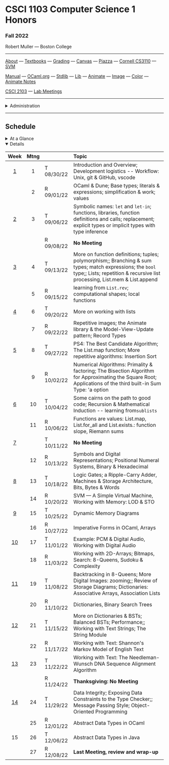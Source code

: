 # CSCI 1103 Computer Science 1 Honors

### Fall 2022

Robert Muller — Boston College

---

[About](resources/about.md) — [Textbooks](resources/textbooks.md) — [Grading](resources/grading.md) — [Canvas](https://bostoncollege.instructure.com/courses/1634611) — [Piazza](https://piazza.com/class/l7c8612dv3v2ez) — [Cornell CS3110](https://www.cs.cornell.edu/courses/cs3110/2020sp/) — [SVM](https://dogfishbar.github.io/dogfishbar.github.io/)

[Manual](http://caml.inria.fr/pub/docs/manual-ocaml/index.html) — [OCaml.org](https://ocaml.org/) — [Stdlib](http://caml.inria.fr/pub/docs/manual-ocaml/libref/Stdlib.html) — [Lib](resources/libraries/lib.mli) — [Animate](resources/libraries/animate.mli) — [Image](resources/libraries/image.mli) — [Color](resources/libraries/color.mli) — [Animate Notes](./resources/libraries/animate/README.md)

[CSCI 2103](./resources/2103.md) — [Lab Meetings](./resources/labs.md)

---

<details>
  <summary>Administration</summary>

+ **Lecture Meets:** Tuesdays and Thursdays 12PM - 1:15PM, 245 Beacon St. Rm 125.

+ **Lab Meets:** Wednesdays 3PM - 3:50PM, 245 Beacon St. Rm 103.

+ **Instructor:** [Robert Muller](https://dogfishbar.github.io )

+ **email**: robert DOT muller AT BC DOT EDU

+ **Office Hours**: Tuesdays 3PM - 5PM, Wednesdays 4PM - 5PM, 245 Beacon St. Rm 508.

**Teaching Assistants:**

<details open> <summary>Liam Murphy, Head Teaching Assistant</summary>

  + **email**: murpaue AT BC DOT EDU

  + **Office Hours** Thursdays 2PM - 4PM.
</details>

<details open> <summary>Nicole Lockwood</summary>

  + **email**: lockwoni AT BC DOT EDU

  + **Office Hours** Mondays 2PM - 3PM, Wednesdays 5PM - 7PM, Fridays 2PM - 3PM.

</details>

</details>

---

## Schedule

<details>
  <summary>At a Glance</summary>

  #### Month by Month

1. Learning to code, writing functions;
2. Bits, bytes & machines
3. Applications

#### Week by Week
1. Logisitics; base types and expressions
2. Naming; Writing Functions; Branching 
3. Repetition; Graphics; Lists
4. Repetition
5. Repetition
6. Animation; Model-View-Update
7. Digital Representations
8. Machines
9. Storage
10. Applications in Imperative Style: Digital Audio
11. Applications in Imperative Style: Digital Images
12. Applications of Strings, Text & Files
13. Sorting Algorithms
14. Developing new Types, Review & Wrap-up

</details>



<details open>
  <summary>Details</summary>

| Week | Mtng |     | Topic  |
| :--: | :--: | :-- | :--------------------------------------- |
|  [1](https://github.com/BC-CSCI1103/Week01)  |  1   | T 08/30/22 | Introduction and Overview; Development logistics -- Workflow: Unix,  git & GitHub, vscode |
|      |  2  | R 09/01/22 | OCaml & Dune; Base types; literals & expressions; simplification & work; values |
|  [2](https://github.com/BC-CSCI1103/Week02)  |  3   | T 09/06/22 | Symbolic names: `let` and `let-in`; functions, libraries, function definitions and calls; replacement; explicit types or implicit types with type inference |
|      |    | R 09/08/22 | **No Meeting** |
| [3](https://github.com/BC-CSCI1103/Week03) |  4  | T 09/13/22 | More on function definitions; tuples; polymorphism;; Branching & sum types; match expressions; the `bool` type;; Lists; repetition & recursive list processing, List.mem & List.append |
|      |  5  | R 09/15/22 | learning from `List.rev`; computational shapes; local functions |
| [4](https://github.com/BC-CSCI1103/Week04) |  6  | T 09/20/22 | More on working with lists |
|      |  7  | R 09/22/22 | Repetitive images; the Animate library & the Model-View-Update pattern; Record Types |
| [5](https://github.com/BC-CSCI1103/Week05) |  8  | T 09/27/22 | PS4: The Best Candidate Algorithm; The List.map function; More repetitive algorithms: Insertion Sort |
|      |  9  | R 10/02/22 | Numerical Algorithms: Primality & factoring; The Bisection Algorithm for Approximating the Square Root; Applications of the third built-in Sum Type: 'a option |
| [6](https://github.com/BC-CSCI1103/Week06) |  10  | T 10/04/22 | Some cairns on the path to good code; Recursion & Mathematical Induction -- learning from`sublists` |
|      |  11  | R 10/06/22 | Functions are values: List.map, List.for_all and List.exists.: function slope, Riemann sums |
| [7](https://github.com/BC-CSCI1103/Week07) |    | T 10/11/22 | **No Meeting** |
|      |  12  | R 10/13/22 | Symbols and Digital Representations; Positional Numeral Systems, Binary & Hexadecimal |
| [8](https://github.com/BC-CSCI1103/Week08)    | 13 | T 10/18/22 | Logic Gates; a Ripple-Carry Adder, Machines & Storage Architecture, Bits, Bytes & Words |
|      |  14  | R 10/20/22 | SVM — A Simple Virtual Machine, Working with Memory: LOD & STO |
| [9](https://github.com/BC-CSCI1103/Week09)    |  15  | T 10/25/22 | Dynamic Memory Diagrams |
|      |  16  | R 10/27/22 | Imperative Forms in OCaml, Arrays |
|  [10](https://github.com/BC-CSCI1103/Week10)  |  17  | T 11/01/22 | Example: PCM & Digital Audio, Working with Digital Audio |
|      |  18  | R 11/03/22 | Working with 2D-Arrays; Bitmaps, Search: 8-Queens, Sudoku & Complexity |
|  [11](https://github.com/BC-CSCI1103/Week11)  |  19  | T 11/08/22 | Backtracking in 8-Queens; More Digital Images: zooming;; Review of Storage Diagrams; Dictionaries: Associative Arrays, Association Lists |
|      |  20  | R 11/10/22 | Dictionaries, Binary Search Trees |
|  [12](https://github.com/BC-CSCI1103/Week12)  |  21  | T 11/15/22 | More on Dictionaries & BSTs; Balanced BSTs; Performance;; Working with Text Strings; The String Module |
|      |  22  | R 11/17/22 | Working with Text: Shannon's Markov Model of English Text |
|  [13](https://github.com/BC-CSCI1103/Week13)  |  23  | T 11/22/22 | Working with Text: The Needleman-Wunsch DNA Sequence Alignment Algorithm |
|      |      | R 11/24/22 | **Thanksgiving: No Meeting** |
|  [14](https://github.com/BC-CSCI1103/Week14)  |  24  | T 11/29/22 | Data Integrity; Exposing Data Constraints to the Type Checker;; Message Passing Style; Object-Oriented Programming |
|      | 25 | R 12/01/22 | Abstract Data Types in OCaml |
|  15  |  26  | T 12/06/22 | Abstract Data Types in Java |
|      |  27  | R 12/08/22 | **Last Meeting, review and wrap-up** |

</details>



